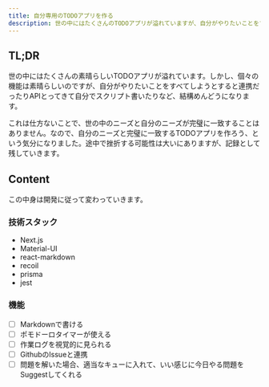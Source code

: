 ```yaml
---
title: 自分専用のTODOアプリを作る
description: 世の中にはたくさんのTODOアプリが溢れていますが、自分がやりたいことをすべてできるアプリはありませんでした。じゃあ作ってみよう、という話です。
---
```


## TL;DR

世の中にはたくさんの素晴らしいTODOアプリが溢れています。しかし、個々の機能は素晴らしいのですが、自分がやりたいことをすべてしようとすると連携だったりAPIとってきて自分でスクリプト書いたりなど、結構めんどうになります。

これは仕方ないことで、世の中のニーズと自分のニーズが完璧に一致することはありません。なので、自分のニーズと完璧に一致するTODOアプリを作ろう、という気分になりました。途中で挫折する可能性は大いにありますが、記録として残していきます。

## Content

この中身は開発に従って変わっていきます。

### 技術スタック

- Next.js
- Material-UI
- react-markdown
- recoil
- prisma
- jest

### 機能

- [ ] Markdownで書ける
- [ ] ポモドーロタイマーが使える
- [ ] 作業ログを視覚的に見られる
- [ ] GithubのIssueと連携
- [ ] 問題を解いた場合、適当なキューに入れて、いい感じに今日やる問題をSuggestしてくれる